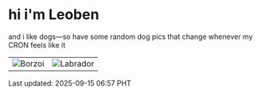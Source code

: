 # hi i'm Leoben

and i like dogs—so have some random dog pics that change whenever my CRON feels like it

|  |  |
|--------|----------|
| ![Borzoi](https://random-dog-vercel.vercel.app/api/random-borzoi?v=1757890632) | ![Labrador](https://random-dog-vercel.vercel.app/api/random-labrador?v=1757890632) |

Last updated: 2025-09-15 06:57 PHT
